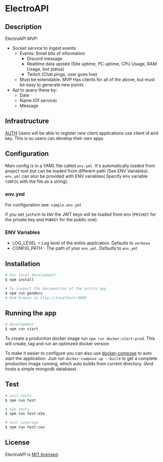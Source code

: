 # ElectroAPI

## Description

ElectroAPI MVP:

- Socket service to ingest events
  - Events: Small bits of information
    - Discord message
    - Realtime data update (Site uptime, PC uptime, CPU Usage, RAM Usage, bot status)
    - Twitch (Chat pings, user goes live)
  - Must be extendable. MVP Has clients for all of the above, but must be easy to generate new points
- Api to query these by:
  - Date
  - Name (Of service)
  - Message

## Infrastructure

[AUTH](docs/authentication.md)
Users will be able to register new client applications use client id and key. This is so users can develop their own apps

## Configuration

Main config is in a YAML file called `env.yml`. It's automatically loaded from project root but can be loaded from different path (See ENV Variables).
`env.yml` can also be provided with ENV variables( Specify env variable `CONFIG` with the file as a string).

### env.yml

For configuration see: `sample.env.yml`

If you set `jwtPath` to `ENV` the JWT keys will be loaded from env (`PRIVKEY` for the private key and `PUBKEY` for the public one).

### ENV Variables

- LOG_LEVEL = Log level of the entire application. Defaults to `verbose`
- CONFIG_PATH - The path of your `env.yml`. Defaults to `env.yml`

## Installation

```bash
# For local development
$ npm install

# To inspect the documention of the entire app
$ npm run gendocs
# And browse to http://localhost:8080
```

## Running the app

```bash
# development
$ npm run start
```

To create a production docker image run `npm run docker:start:prod`.
This will create, tag and run an optimzed docker version

To make it easier to configure you can also use [docker-compose](https://docs.docker.com/compose/) to auto start the application. Just run `docker-compose up --build` to get a complete production image running, which auto builds from current directory. (And hosts a simple mongodb database)

## Test

```bash
# unit tests
$ npm run test

# e2e tests
$ npm run test:e2e

# test coverage
$ npm run test:cov
```

## License

ElectroAPI is [MIT licensed](LICENSE).
